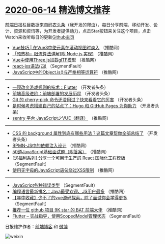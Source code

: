 # [2020-06-14 精选博文推荐](http://hao.caibaojian.com/date/2020/06/14)

[前端日报](http://caibaojian.com/c/news)栏目数据来自[码农头条](http://hao.caibaojian.com/)（我开发的爬虫），每日分享前端、移动开发、设计、资源和资讯等，为开发者提供动力，点击Star按钮来关注这个项目，点击Watch来收听每日的更新[Github主页](https://github.com/kujian/frontendDaily)
* [Vue技巧 | 在Vue3中使元素在滚动视图时淡入](http://hao.caibaojian.com/143501.html) （推酷网）
* [「预热桶」限流算法详解(附 Node.js 实现)](http://hao.caibaojian.com/143493.html) （推酷网）
* [Vue中使用Three.js加载glTF模型](http://hao.caibaojian.com/143494.html) （推酷网）
* [react-jxs语法(四)](http://hao.caibaojian.com/143491.html) （SegmentFault）
* [JavaScript中的Object.is()与严格相等运算符](http://hao.caibaojian.com/143502.html) （推酷网）

***
* [一项改变游戏规则的技术：Flutter](http://hao.caibaojian.com/143492.html) （开发者头条）
* [前端高级进阶：前端部署的发展历程](http://hao.caibaojian.com/143513.html) （开发者头条）
* [Git 的 cherry-pick 命令还没用过？快来看看它的厉害](http://hao.caibaojian.com/143514.html) （开发者头条）
* [是时候考虑搭建自己的站点了：Hugo 和 GitHub Pages 为你助力](http://hao.caibaojian.com/143515.html) （开发者头条）
* [sentry 平台 JavaScript之VUE（翻译）](http://hao.caibaojian.com/143495.html) （推酷网）

***
* [CSS 的 background 属性到底有哪些用法？这篇文章帮你全部总结了](http://hao.caibaojian.com/143516.html) （开发者头条）
* [BPMN-JS中的依赖注入设计](http://hao.caibaojian.com/143496.html) （推酷网）
* [50道JavaScript基础面试题（附答案）](http://hao.caibaojian.com/143497.html) （推酷网）
* [[送福利系列] 分享一个可用于生产的 React  国际化工程模版](http://hao.caibaojian.com/143487.html) （SegmentFault）
* [使用无字母的JavaScript语句绕过XSS限制](http://hao.caibaojian.com/143498.html) （推酷网）

***
* [JavaScript各种错误类型](http://hao.caibaojian.com/143488.html) （SegmentFault）
* [编程语言最新排名：Java最受欢迎、JS用户最多](http://hao.caibaojian.com/143499.html) （推酷网）
* [【年中收藏】少不了的vue源码探索，除了面试你会学得更多](http://hao.caibaojian.com/143489.html) （SegmentFault）
* [推荐一位 github 项目 9K star 的 BAT 前端大佬](http://hao.caibaojian.com/143500.html) （推酷网）
* [Flutter &#8211; 实战指导，使用ScopedModel管理状态](http://hao.caibaojian.com/143490.html) （SegmentFault）

日报维护作者：[前端博客](http://caibaojian.com/) 和 [微博](http://caibaojian.com/go/weibo)

![weixin](https://user-images.githubusercontent.com/3055447/38468989-651132ac-3b80-11e8-8e6b-15122322a9d7.png)